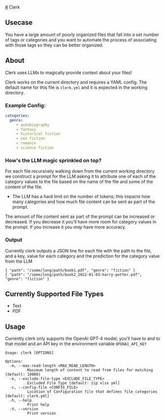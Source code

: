 [#](#) Clerk

## Usecase

You have a large amount of poorly organized files that fall into a set number of tags or categories
and you want to automate the process of associating with those tags so they can be better organized.

## About

Clerk uses LLMs to magically provide context about your files!

Clerk works on the current directory and requires a YAML config. The default name for this
file is `clerk.yml` and it is expected in the working directory.

### Example Config:

```clerk.yml
categories:
  genre:
     - autobiography
     - fantasy
     - historical fiction
     - non fiction
     - romance
     - science fiction
```

### How's the LLM magic sprinkled on top?

For each file recursively walking down from the current working directory we construct a prompt
for the LLM asking it to attribute one of each of the category values to the file based on the name
of the file and some of the content of the file.

* The LLM has a hard limit on the number of tokens; this impacts how many categories and how much file content can be sent as part of the prompt.

The amount of file content sent as part of the prompt can be increased or decreased. If you decrease it 
you'll have more room for category values in the prompt. If you increase it you _may_ have more accuracy.

### Output

Currently clerk outputs a JSON line for each file with the path to the file, and a key, value for each category and the prediction for the category value
from the LLM

```
{ "path": "/some/long/path/book1.pdf", "genre": "fiction" }
{ "path": "/some/long/path/book2_2022-01-03-harry-potter.pdf", "genre": "fiction" }
```

## Currently Supported File Types

* Text
* PDF

## Usage

Currently clerk only supports the OpenAI GPT-4 model; you'll have to and
to that model and an API key in the environment variable `OPENAI_API_KEY`

```
Usage: clerk [OPTIONS]

Options:
  -m, --max-read-length <MAX_READ_LENGTH>
          Maximum length of content to read from files for matching [default: 10000]
  -e, --exclude-file-type <EXCLUDE_FILE_TYPE>
          Excluded File Type [default: zip xlsx yml]
  -c, --config-file <CONFIG_FILE>
          Location of Configuration file that defines file categories [default: clerk.yml]
  -h, --help
          Print help
  -V, --version
          Print version
```
